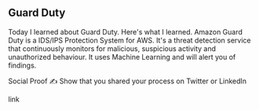 ## Guard Duty
Today I learned about Guard Duty. Here's what I learned.
Amazon Guard Duty is a IDS/IPS Protection System for AWS. It's a threat detection service that continuously monitors for malicious, suspicious activity and unauthorized behaviour. It uses Machine Learning and will alert you of findings.

Social Proof
✍️ Show that you shared your process on Twitter or LinkedIn

link
